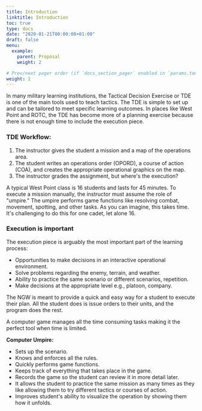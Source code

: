 ```yaml
---
title: Introduction
linktitle: Introduction
toc: true
type: docs
date: "2020-01-21T00:00:00+01:00"
draft: false
menu:
  example:
    parent: Proposal
    weight: 2

# Prev/next pager order (if `docs_section_pager` enabled in `params.toml`)
weight: 1
---
```

In many military learning institutions, the Tactical Decision Exercise or TDE is one of the main tools used to teach tactics. The TDE is simple to set up and can be tailored to meet specific learning outcomes. In places like West Point and ROTC, the TDE has become more of a planning exercise because there is not enough time to include the execution piece.

### TDE Workflow:
1. The instructor gives the student a mission and a map of the operations area.
2. The student writes an operations order (OPORD), a course of action (COA), and creates the appropriate operational graphics on the map.
3. The instructor grades the assignment, but where's the execution?

A typical West Point class is 16 students and lasts for 45 minutes. To execute a mission manually, the instructor must assume the role of "umpire." The umpire performs game functions like resolving combat, movement, spotting, and other tasks. As you can imagine, this takes time. It's challenging to do this for one cadet, let alone 16.

### Execution is important
The execution piece is arguably the most important part of the learning process:
- Opportunities to make decisions in an interactive operational environment.
- Solve problems regarding the enemy, terrain, and weather.
- Ability to practice the same scenario or different scenarios, repetition.
- Make decisions at the appropriate level e.g., platoon, company.

The NGW is meant to provide a quick and easy way for a student to execute their plan. All the student does is issue orders to their units, and the program does the rest.

A computer game manages all the time consuming tasks making it the perfect tool when time is limited.

**Computer Umpire:**
- Sets up the scenario.
- Knows and enforces all the rules.
- Quickly performs game functions.
- Keeps track of everything that takes place in the game.
- Records the game so the student can review it in more detail later.
- It allows the student to practice the same mission as many times as they like allowing them to try different tactics or courses of action.
- Improves student's ability to visualize the operation by showing them how it unfolds.